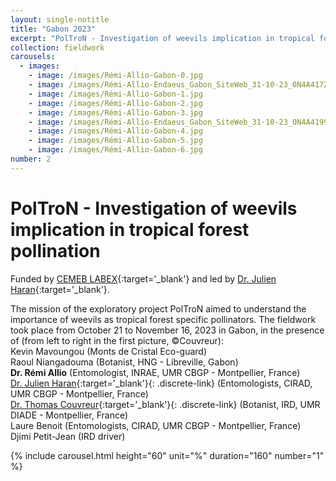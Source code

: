 ```yaml
---
layout: single-notitle
title: "Gabon 2023"
excerpt: "PolTroN - Investigation of weevils implication in tropical forest pollination <br/>"
collection: fieldwork
carousels:
  - images:
    - image: /images/Rémi-Allio-Gabon-0.jpg
    - image: /images/Rémi-Allio-Endaeus_Gabon_SiteWeb_31-10-23_0N4A4172.jpg
    - image: /images/Rémi-Allio-Gabon-1.jpg
    - image: /images/Rémi-Allio-Gabon-2.jpg
    - image: /images/Rémi-Allio-Gabon-3.jpg
    - image: /images/Rémi-Allio-Endaeus_Gabon_SiteWeb_31-10-23_0N4A4199.jpg
    - image: /images/Rémi-Allio-Gabon-4.jpg
    - image: /images/Rémi-Allio-Gabon-5.jpg
    - image: /images/Rémi-Allio-Gabon-6.jpg
number: 2
---
```

# PolTroN - Investigation of weevils implication in tropical forest pollination

Funded by [CEMEB LABEX](https://www.labex-cemeb.org/en){:target='_blank'} and led by [Dr. Julien Haran](https://julienharan.wixsite.com/jharan){:target='_blank'}.<br/>

The mission of the exploratory project PolTroN aimed to understand the importance of weevils as tropical forest specific pollinators. The fieldwork took place from October 21 to November 16, 2023 in Gabon, in the presence of (from left to right in the first picture, ©Couvreur):<br/>
Kevin Mavoungou (Monts de Cristal Eco-guard)<br/>
Raoul Niangadouma (Botanist, HNG - Libreville, Gabon)<br/>
**Dr. Rémi Allio** (Entomologist, INRAE, UMR CBGP - Montpellier, France)<br/>
[Dr. Julien Haran](https://julienharan.wixsite.com/jharan){:target='_blank'}{: .discrete-link} (Entomologists, CIRAD, UMR CBGP - Montpellier, France)<br/>
[Dr. Thomas Couvreur](http://www.couvreurlab.org){:target='_blank'}{: .discrete-link} (Botanist, IRD, UMR DIADE - Montpellier, France)<br/>
Laure Benoit (Entomologists, CIRAD, UMR CBGP - Montpellier, France)<br/>
Djimi Petit-Jean (IRD driver)<br/>


{% include carousel.html height="60" unit="%" duration="160" number="1" %}
